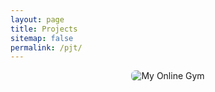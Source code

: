 ```yaml
---
layout: page
title: Projects
sitemap: false
permalink: /pjt/
---
```


<head>
    <style>
        .projects {
            display: flex;
            align-items: center;
            flex-wrap: nowrap;
            flex-direction: column;
            justify-content: center;
        }
        .project img {
            border-radius: 7px;
            cursor:pointer;
        }
        .project img:hover {
            box-shadow: 5px 5px 5px;
        }
    </style>
</head>

<div class="projects">
    <div class="project" OnClick="location.href = 'my-online-gym'">
        <img src="/image/MyOnlineGym.png" alt="My Online Gym">
    </div>
</div>